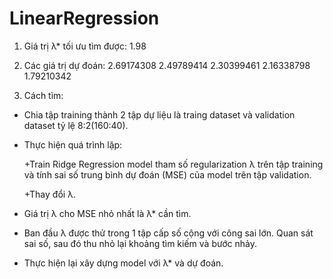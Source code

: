 # LinearRegression
1. Giá trị λ* tối ưu tìm được: 1.98

2. Các giá trị dự đoán: 
 		 		2.69174308
 				2.49789414
 				2.30399461
 				2.16338798
 				1.79210342
3. Cách tìm:
-  Chia tập training thành 2 tập dự liệu là traing dataset và validation dataset tỷ lệ 8:2(160:40).
-  Thực hiện quá trình lặp:

     +Train Ridge Regression model tham số regularization λ trên tập training và tính sai số trung bình dự đoán (MSE) của model trên tập validation.
     
     +Thay đổi  λ.
- Giá trị  λ cho MSE nhỏ nhất là  λ* cần tìm.
- Ban đầu  λ được thử trong 1 tập cấp số cộng với công sai lớn. Quan sát sai số, sau đó thu nhỏ lại khoảng tìm kiếm và bước nhảy.
- Thực hiện lại xây dựng model với  λ* và dự đoán.
